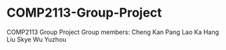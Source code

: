 # COMP2113-Group-Project
COMP2113 Group Project
Group members: Cheng Kan Pang
               Lao Ka Hang
               Liu Skye
               Wu Yuzhou
